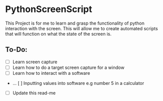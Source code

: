 # PythonScreenScript
This Project is for me to learn and grasp the functionality of python interaction with the screen. This will allow me to create automated scripts that will function on what the state of the screen is. 

## To-Do:
- [ ] Learn screen capture
- [ ] Learn how to do a target screen capture for a window
- [ ] Learn how to interact with a software
- ... [ ] Inputting values into software e.g number 5 in a calculator
- [ ] Update this read-me